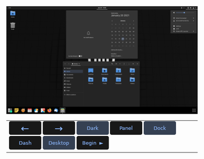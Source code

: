 <img src="../img/3_dms.png">
<table>
  <tbody>
    <tr>
      <td>
        <a href=""><img src="../btn/button_back_on.png"></a>
        <a href=""><img src="../btn/button_next_on.png"></a>
        <a href=""><img src="../btn/button_dark_on.png"></a>
        <a href=""><img src="../btn/button_panel_off.png"></a>
        <a href=""><img src="../btn/button_dock_on.png"></a>
        <a href=""><img src="../btn/button_dash_off.png"></a>
        <a href=""><img src="../btn/button_icons_on.png"></a>
        <a href=""><img src="../btn/button_begin.png"></a>
      </td>
    </tr>
  </tbody>
</table>

